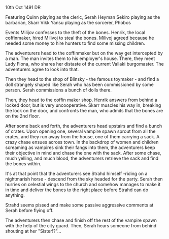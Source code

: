 10th Oct 1491 DR

Featuring
Quinn playing as the cleric, Serah Heyman 
Sekiro playing as the barbarian, Skarr Vikk
Yansu playing as the sorcerer, Phobos

Events
Milijov confesses to the theft of the bones. Henrik, the local coffinmaker, hired Milivoj to steal the bones. Milivoj agreed because he needed some money to hire hunters to find some missing children. 

The adventurers head to the coffinmaker but on the way get intercepted by a man. The man invites them to his employer's house. There, they meet Lady Fiona, who shares her distaste of the current Vallaki burgomaster. The adventurers agree to look into that.

Then they head to the shop of Blinsky - the famous toymaker - and find a doll strangely shaped like Serah who has been commissioned by some person. Serah commissions a bunch of dolls there.

Then, they head to the coffin maker shop. Henrik answers from behind a locked door, but is very uncooperative. Skarr muscles his way in, breaking the lock on the door, and confronts the man, who admits that the bones are on the 2nd floor. 

After some back and forth, the adventurers head upstairs and find a bunch of crates. Upon opening one, several vampire spawn sprout from all the crates, and they run away from the house, one of them carrying a sack. 
A crazy chase ensues across town. In the backdrop of women and children screaming as vampires sink their fangs into them, the adventurers keep their objective in mind and chase the one with the sack. After some chase, much yelling, and much blood, the adventurers retrieve the sack and find the bones within.

It's at that point that the adventurers see Strahd himself -riding on a nightmarish horse - descend from the sky headed for the party. Serah then hurries on celestial wings to the church and somehow manages to make it in time and deliver the bones to the right place before Strahd can do anything.

Strahd seems pissed and make some passive aggressive comments at Serah before flying off.

The adventurers then chase and finish off the rest of the vampire spawn with the help of the city guard. Then, Serah hears someone from behind shouting at her "Sister!?"...